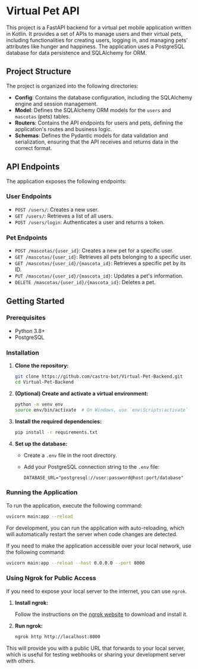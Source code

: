 # Virtual Pet API

This project is a FastAPI backend for a virtual pet mobile application written in Kotlin. It provides a set of APIs to manage users and their virtual pets, including functionalities for creating users, logging in, and managing pets' attributes like hunger and happiness. The application uses a PostgreSQL database for data persistence and SQLAlchemy for ORM.

## Project Structure

The project is organized into the following directories:

- **Config**: Contains the database configuration, including the SQLAlchemy engine and session management.
- **Model**: Defines the SQLAlchemy ORM models for the `users` and `mascotas` (pets) tables.
- **Routers**: Contains the API endpoints for users and pets, defining the application's routes and business logic.
- **Schemas**: Defines the Pydantic models for data validation and serialization, ensuring that the API receives and returns data in the correct format.

## API Endpoints

The application exposes the following endpoints:

### User Endpoints

- `POST /users/`: Creates a new user.
- `GET /users/`: Retrieves a list of all users.
- `POST /users/login`: Authenticates a user and returns a token.

### Pet Endpoints

- `POST /mascotas/{user_id}`: Creates a new pet for a specific user.
- `GET /mascotas/{user_id}`: Retrieves all pets belonging to a specific user.
- `GET /mascotas/{user_id}/{mascota_id}`: Retrieves a specific pet by its ID.
- `PUT /mascotas/{user_id}/{mascota_id}`: Updates a pet's information.
- `DELETE /mascotas/{user_id}/{mascota_id}`: Deletes a pet.

## Getting Started

### Prerequisites

- Python 3.8+
- PostgreSQL

### Installation

1. **Clone the repository:**

   ```bash
   git clone https://github.com/castro-bot/Virtual-Pet-Backend.git
   cd Virtual-Pet-Backend
   ```

2. **(Optional) Create and activate a virtual environment:**

   ```bash
   python -m venv env
   source env/bin/activate  # On Windows, use `env\Scripts\activate`
   ```

3. **Install the required dependencies:**

   ```bash
   pip install -r requirements.txt
   ```

4. **Set up the database:**

   - Create a `.env` file in the root directory.
   - Add your PostgreSQL connection string to the `.env` file:

     ```
     DATABASE_URL="postgresql://user:password@host:port/database"
     ```

### Running the Application

To run the application, execute the following command:

```bash
uvicorn main:app --reload
```

For development, you can run the application with auto-reloading, which will automatically restart the server when code changes are detected.

If you need to make the application accessible over your local network, use the following command:

```bash
uvicorn main:app --reload --host 0.0.0.0 --port 8000
```

### Using Ngrok for Public Access

If you need to expose your local server to the internet, you can use `ngrok`.

1. **Install ngrok:**

   Follow the instructions on the [ngrok website](https://ngrok.com/download) to download and install it.

2. **Run ngrok:**

   ```bash
   ngrok http http://localhost:8000
   ```

This will provide you with a public URL that forwards to your local server, which is useful for testing webhooks or sharing your development server with others.

